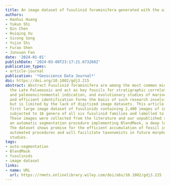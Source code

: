```yaml
---
title: An image dataset of fusulinid foraminifera generated with the aid of deep learning
authors:
- Hanhui Huang
- Yukun Shi
- Qin Chen
- Huiqing Xu
- Sicong Song
- Yujie Shi
- Furao Shen
- Junxuan Fan
date: '2024-01-01'
publishDate: '2024-03-08T23:17:21.673268Z'
publication_types:
- article-journal
publication: '*Geoscience Data Journal*'
doi: https://doi.org/10.1002/gdj3.215
abstract: Abstract Fusulinid foraminifera are among the most common microfossils of
  the Late Palaeozoic and act as key fossils for stratigraphic correlation, paleogeographic
  and paleoenvironmental indication, and evolutionary studies of marine life. Accurate
  and efficient identification forms the basis of such research involving fusulinids
  but is limited by the lack of digitized image datasets. This article presents the
  first large image dataset of fusulinids containing 2,400 images of individual samples
  subjected to 16 genera of all six fusulinid families and labelled to species level.
  These images were collected from the literature and our unpublished samples through
  an automatic segmentation procedure implementing BlendMask, a deep learning model.
  The dataset shows promise for the efficient accumulation of fossil images through
  automated procedures and will facilitate taxonomists in future morphologic and systematic
  studies.
tags:
- auto-segmentation
- BlendMask
- fusulinids
- image dataset
links:
- name: URL
  url: https://rmets.onlinelibrary.wiley.com/doi/abs/10.1002/gdj3.215
---
```

